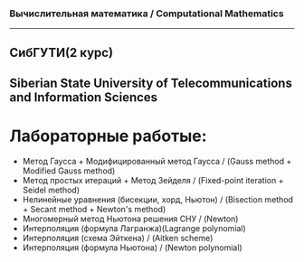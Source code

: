 ### Вычислительная математика  /  Computational Mathematics<br/> 

---

## СибГУТИ(2 курс)<br/>
## Siberian State University of Telecommunications and Information Sciences<br>
# Лабораторные работые:<br/>
+ Метод Гаусса + Модифицированный метод Гаусса / (Gauss method + Modified Gauss method)<br/>
+ Метод простых итераций + Метод Зейделя / (Fixed-point iteration + Seidel method)<br/>
+ Нелинейные уравнения (бисекции, хорд, Ньютон) / (Bisection method + Secant method + Newton's method)<br/>
+ Многомерный метод Ньютона решения СНУ / (Newton)<br/>
+ Интерполяция (формула Лагранжа)(Lagrange polynomial)<br/>
+ Интерполяция (схема Эйткена) / (Aitken scheme)<br/>
+ Интерполяция (формула Ньютона) / (Newton polynomial)<br/>
